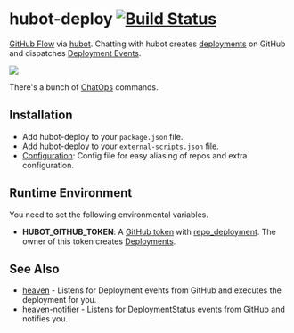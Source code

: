 # hubot-deploy [![Build Status](https://travis-ci.org/atmos/hubot-deploy.png?branch=master)](https://travis-ci.org/atmos/hubot-deploy)

[GitHub Flow][1] via [hubot][3]. Chatting with hubot creates [deployments][2] on GitHub and dispatches [Deployment Events][4].

![](https://f.cloud.github.com/assets/38/2331137/77036ef8-a444-11e3-97f6-68dab6975eeb.jpg)

There's a bunch of [ChatOps](https://github.com/atmos/hubot-deploy/blob/master/doc/chatops.md) commands.

## Installation

* Add hubot-deploy to your `package.json` file.
* Add hubot-deploy to your `external-scripts.json` file.
* [Configuration](https://github.com/atmos/hubot-deploy/blob/master/doc/apps.json.md): Config file for easy aliasing of repos and extra configuration.

## Runtime Environment

You need to set the following environmental variables.

* **HUBOT\_GITHUB\_TOKEN**: A [GitHub token](https://github.com/settings/applications#personal-access-tokens) with [repo\_deployment](https://developer.github.com/v3/oauth/#scopes). The owner of this token creates [Deployments][1].

## See Also

* [heaven](https://github.com/atmos/heaven) - Listens for Deployment events from GitHub and executes the deployment for you.
* [heaven-notifier](https://github.com/atmos/heaven-notifier) - Listens for DeploymentStatus events from GitHub and notifies you.

[1]: https://guides.github.com/overviews/flow/
[2]: https://developer.github.com/v3/repos/deployments/
[3]: https://hubot.github.com
[4]: https://developer.github.com/v3/activity/events/types/#deploymentevent
